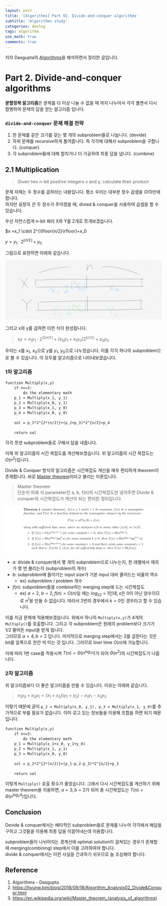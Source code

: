 ```yaml
---
layout: post
title: '[Algorithms] Part 02. Divide-and-conquer algorithms'
subtitle: 'Algorithms study'
categories: devlog
tags: algorithm
use_math: true
comments: true
---
```



저자 Dasgupta의 [Algorithms](https://www.flipkart.com/algorithms/p/itme28yppfu25bwe)을 해석하면서 정리한 글입니다.

# Part 2. Divide-and-conquer algorithms
**분할정복 알고리즘**은 문제를 더 이상 나눌 수 없을 때 까지 나누어서 각각 풀면서 다시 합병하여 문제의 답을 얻는 알고리즘 입니다.

### `divide-and-conquer` 문제 해결 전략
1. 한 문제를 같은 크기를 갖는 몇 개의 subproblem들로 나눕니다. (devide)
2. 하위 문제를 recursive하게 풀어줍니다. 즉 각각에 대해서 subproblem을 구합니다. (conquer)
3. 각 subproblem들에 대해 합치거나 더 가공하여 최종 답을 냅니다. (combine)


## 2.1 Multiplication
> Given two n-bit positive integers x and y, calculate their product

문제 자체는 두 정수를 곱하라는 내용입니다. 평소 우리는 대부분 정수 곱셈을 $O(1)$만에 합니다. <br>
하지만 굉장히 큰 두 정수가 주어졌을 때, divied & conquer을 사용하여 곱셈을 할 수 있습니다.

우선 자연스럽게 n-bit 짜리 X와 Y를 2개로 쪼개보겠습니다.


$x =x_1 \cdot 2^{\lfloor{n/2}\rfloor}+x_0

$y = y_1 \cdot 2^{\lfloor{n/2}\rfloor}+y_0$

그림으로 표현하면 아래와 같습니다.

![img](/assets/img/algorithm/algorithm01.jpeg)

그리고 x와 y를 곱하면 이런 식이 완성됩니다.

>$xy = x_1y_1\cdot 2^{2\lfloor{n/2}\rfloor} + (x_0y_1+x_1y_0)2^{\lfloor{n/2}\rfloor} +x_0y_0$

우리는 x를 $x_1$, $x_0$으로 y를 $y_1$, $y_0$으로 나누었습니다. 이를 각각 하나의 subproblem으로 볼 수 있습니다. 이 모두를 알고리즘으로 나타내보겠습니다.

### 1차 알고리즘
```
function Multiply(x,y)
    if n<=3:
        do the elementary math
    p_1 = Multiply(x_1, y_1)
    p_2 = Multiply(x_0, y_1)
    p_3 = Multiply(x_1, y_0)
    p_4 = Multiply(x_0, y_0)

    sol = p_1*2^{2*(n/2)}+(p_2+p_3)*2^{n/2}+p_4

    return sol
```
각각 쪼갠 subproblem들로 구해서 답을 내줍니다.

이제 위 알고리즘의 시간 복잡도를 계산해보겠습니다. 위 알고리즘의 시간 복잡도는 $O(n^2)$입니다.

Divide & Conquer 방식의 알고리즘은 시간복잡도 계산을 매우 편리하게 theorem이 존재합니다. 바로 [Master theorem](https://en.wikipedia.org/wiki/Master_theorem_(analysis_of_algorithms))이라고 불리는 이론입니다.

> Master theorem <br>
단순히 아래 식 parameter인 a, b, f(n)의 시간복잡도만 넣어주면 Divide & conquer의 시간복잡도가 계산이 되는 편리한 정리입니다.

![img](/assets/img/algorithm/algorithm03.png)

- $a$: divide & conquer에서 몇 개의 subproblem으로 나누는지, 한 레벨에서 재귀가 몇 번 불리는지 (subproblem의 개수)
- $b$: subproblem에 들어가는 input size가 기본 input 대비 줄어드는 비율의 역수
    - ex) subproblem / problem 개수
- $f(n)$: subproblem들을 combine하는 merging step에 드는 시간복잡도
    - ex) $a = 2$, $b = 2, f(n) = O(n)$일 때는 $log_22$ = 1인데, $\epsilon$은 0이 아닌 양수이므로 $n^1$을 만들 수 없습니다. 따라서 2번의 경우에서 $k = 0$인 경우라고 할 수 있습니다.

이를 지금 문제에 적용해보겠습니다. 위에서 하나의 `Multiply(x,y)`가 4개의 `Multiply()`를 호출합니다. 그리고 각 subproblem은 원래의 problem보다 크기가 1/2 줄어든 input을 받게 됩니다. <br>
그러므로 $a = 4, b = 2$ 입니다. 마지막으로 merging step에서는 2를 곱한다는 것은 bit를 앞쪽으로 한칸 씩 미는 것 입니다. 그러므로 liner time $O(n)$에 가능합니다.

이에 따라 1번 case를 적용시켜 $T(n) = \Theta(n^{log_24})$가 되어 $\Theta(n^2)$의 시간복잡도가 나옵니다.

### 2차 알고리즘
위 알고리즘보다 더 좋은 알고리즘을 만들 수 있습니다. 이유는 아래와 같습니다.

> $x_1y_0+x_0y_1 = (x_1 + x_0)(y_1 + y_0) - x_1y_1 - x_0y_0$

이렇기 때문에 굳이 `p_2 = Multiply(x_0, y_1), p_3 = Multiply(x_1, y_0)`를 추가적으로 부를 필요가 없습니다. 이미 갖고 있는 정보들을 이용해 조합을 하면 되기 때문입니다.

```
function Multiply(x,y)
    if n<=3:
        do the elementary math
    p_1 = Multiply(x_1+x_0, y_1+y_0)
    p_2 = Multiply(x_1, y_1)
    p_3 = Multiply(x_0, y_0)

    sol = p_2*2^{2*(n/2)}+(p_1-p_2-p_3)*2^{n/2}+p_3

    return sol
```

이렇게 `Multiply()` 호출 횟수가 줄었습니다. 그래서 다시 시간복잡도를 계산하기 위해 master theorem을 이용하면, $a = 3, b = 2$가 되어 총 시간복잡도는 $T(n)=\Theta (n^{log_2 4})$입니다.

## Conclusion
Devide & conquer에서는 배타적인 subproblem들로 문제를 나누어 각각에서 해답을 구하고 그것들을 이용해 최종 답을 이끌어내는데 이용합니다.

subproblem들이 나뉘어지는 경계선에 optimal solution이 걸쳐있는 경우가 존재할 때 merging(combining)  step에서 이를 고려하여야 합니다. <br>
divide & conquer에서는 이런 사실을 간과하기 쉬우므로 늘 조심해야 합니다.

## Reference
1. Algorithms - Dasgupta
2. https://hyunw.kim/blog/2018/09/18/Algorithm_Analysis02_Divide&Conquer.html
3. https://en.wikipedia.org/wiki/Master_theorem_(analysis_of_algorithms)

